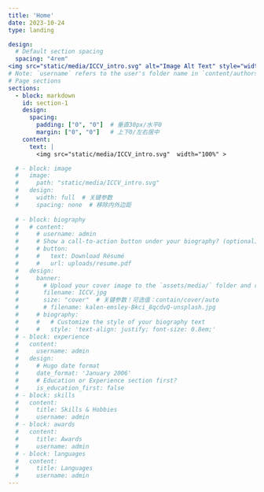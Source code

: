 ```yaml
---
title: 'Home'
date: 2023-10-24
type: landing

design:
  # Default section spacing
  spacing: "4rem"
<img src="static/media/ICCV_intro.svg" alt="Image Alt Text" style="width: 100%; height: auto;">
# Note: `username` refers to the user's folder name in `content/authors/`
# Page sections
sections:
  - block: markdown
    id: section-1
    design:
      spacing:
        padding: ["0", "0"]  # 垂直30px/水平0
        margin: ["0", "0"]   # 上下0/左右居中
    content:
      text: |
        <img src="static/media/ICCV_intro.svg"  width="100%" >

  # - block: image
  #   image:
  #     path: "static/media/ICCV_intro.svg"
  #   design:
  #     width: full  # 关键参数
  #     spacing: none  # 移除内外边距
  
  # - block: biography
  #   # content:
  #     # username: admin
  #     # Show a call-to-action button under your biography? (optional)
  #     # button:
  #     #   text: Download Résumé
  #     #   url: uploads/resume.pdf
  #   design:
  #     banner:
  #       # Upload your cover image to the `assets/media/` folder and reference it here
  #       filename: ICCV.jpg
  #       size: "cover"  # 关键参数！可选值：contain/cover/auto
  #       # filename: kalen-emsley-Bkci_8qcdvQ-unsplash.jpg
  #     # biography:
  #     #   # Customize the style of your biography text
  #     #   style: 'text-align: justify; font-size: 0.8em;'
  # - block: experience
  #   content:
  #     username: admin
  #   design:
  #     # Hugo date format
  #     date_format: 'January 2006'
  #     # Education or Experience section first?
  #     is_education_first: false
  # - block: skills
  #   content:
  #     title: Skills & Hobbies
  #     username: admin
  # - block: awards
  #   content:
  #     title: Awards
  #     username: admin
  # - block: languages
  #   content:
  #     title: Languages
  #     username: admin
---
```

